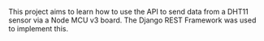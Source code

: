 This project aims to learn how to use the API to send data from a DHT11 sensor via a Node MCU v3 board. The Django REST Framework was used to implement this.

